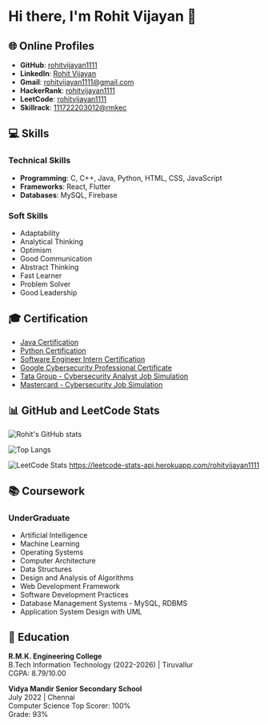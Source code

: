 # Hi there, I'm Rohit Vijayan 👋


## 🌐 Online Profiles
- **GitHub**: [rohitvijayan1111](https://github.com/rohitvijayan1111)
- **LinkedIn**: [Rohit Vijayan](https://www.linkedin.com/in/rohitvijayan1111)
- **Gmail**: [rohitvijayan1111@gmail.com](mailto:rohitvijayan1111@gmail.com)
- **HackerRank**: [rohitvijayan1111](https://www.hackerrank.com/rohitvijayan1111)
- **LeetCode**: [rohitvijayan1111](https://leetcode.com/rohitvijayan1111)
- **Skillrack**: [111722203012@rmkec](https://www.skillrack.com/user/111722203012)


## 💻 Skills
### Technical Skills
- **Programming**: C, C++, Java, Python, HTML, CSS, JavaScript
- **Frameworks**: React, Flutter
- **Databases**: MySQL, Firebase

### Soft Skills
- Adaptability
- Analytical Thinking
- Optimism
- Good Communication
- Abstract Thinking
- Fast Learner
- Problem Solver
- Good Leadership

## 🎓 Certification
- [Java Certification](#)
- [Python Certification](#)
- [Software Engineer Intern Certification](#)
- [Google Cybersecurity Professional Certificate](#)
- [Tata Group - Cybersecurity Analyst Job Simulation](#)
- [Mastercard - Cybersecurity Job Simulation](#)

## 📊 GitHub and LeetCode Stats
![Rohit's GitHub stats](https://github-readme-stats.vercel.app/api?username=rohitvijayan1111&show_icons=true&theme=radical)

![Top Langs](https://github-readme-stats.vercel.app/api/top-langs/?username=rohitvijayan1111&layout=compact&theme=radical)

![LeetCode Stats](https://leetcode-stats-api.herokuapp.com/rohitvijayan1111)
https://leetcode-stats-api.herokuapp.com/rohitvijayan1111
## 📚 Coursework
### UnderGraduate
- Artificial Intelligence
- Machine Learning
- Operating Systems
- Computer Architecture
- Data Structures
- Design and Analysis of Algorithms
- Web Development Framework
- Software Development Practices
- Database Management Systems - MySQL, RDBMS
- Application System Design with UML

## 🏫 Education
**R.M.K. Engineering College**  
B.Tech Information Technology (2022-2026) | Tiruvallur  
CGPA: 8.79/10.00

**Vidya Mandir Senior Secondary School**  
July 2022 | Chennai  
Computer Science Top Scorer: 100%  
Grade: 93%

<!---
rohitvijayan1111/rohitvijayan1111 is a ✨ special ✨ repository because its `README.md` (this file) appears on your GitHub profile.
You can click the Preview link to take a look at your changes.
--->
